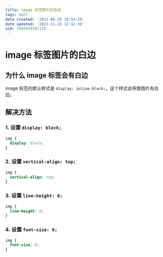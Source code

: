 ```yaml
---
title: image 标签图片的白边
tags: null
date created: '2022-06-28 18:54:26'
date updated: '2023-11-25 22:42:38'
uid: 1683439291110
---
```


# image 标签图片的白边

## 为什么 image 标签会有白边

image 标签的默认样式是 `display: inline-block;`，这个样式会导致图片有白边。

## 解决方法

### 1. 设置 `display: block;`

```css
img {
  display: block;
}
```

### 2. 设置 `vertical-align: top;`

```css
img {
  vertical-align: top;
}
```

### 3. 设置 `line-height: 0;`

```css
img {
  line-height: 0;
}
```

### 4. 设置 `font-size: 0;`

```css
img {
  font-size: 0;
}
```
